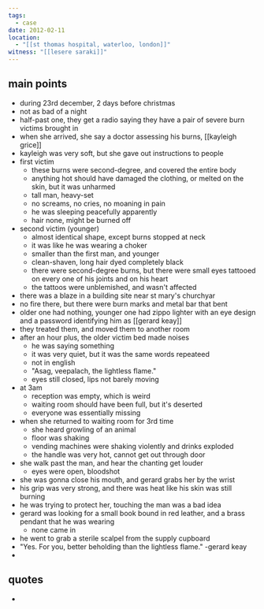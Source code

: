 ```yaml
---
tags:
  - case
date: 2012-02-11
location:
  - "[[st thomas hospital, waterloo, london]]"
witness: "[[lesere saraki]]"
---
```

## main points
- during 23rd december, 2 days before christmas
- not as bad of a night
- half-past one, they get a radio saying they have a pair of severe burn victims brought in
- when she arrived, she say a doctor assessing his burns, [[kayleigh grice]]
- kayleigh was very soft, but she gave out instructions to people
- first victim
	- these burns were second-degree, and covered the entire body
	- anything hot should have damaged the clothing, or melted on the skin, but it was unharmed
	- tall man, heavy-set
	- no screams, no cries, no moaning in pain
	- he was sleeping peacefully apparently
	- hair none, might be burned off
- second victim (younger)
	- almost identical shape, except burns stopped at neck
	- it was like he was wearing a choker
	- smaller than the first man, and younger
	- clean-shaven, long hair dyed completely black
	- there were second-degree burns, but there were small eyes tattooed on every one of his joints and on his heart
	- the tattoos were unblemished, and wasn't affected
- there was a blaze in a building site near st mary's churchyar
- no fire there, but there were burn marks and metal bar that bent
- older one had nothing, younger one had zippo lighter with an eye design and a password identifying him as [[gerard keay]]
- they treated them, and moved them to another room
- after an hour plus, the older victim bed made noises
	- he was saying something
	- it was very quiet, but it was the same words repeateed
	- not in english
	- "Asag, veepalach, the lightless flame."
	- eyes still closed, lips not barely moving
- at 3am
	- reception was empty, which is weird
	- waiting room should have been full, but it's deserted
	- everyone was essentially missing
- when she returned to waiting room for 3rd time
	- she heard growling of an animal
	- floor was shaking
	- vending machines were shaking violently and drinks exploded
	- the handle was very hot, cannot get out through door
- she walk past the man, and hear the chanting get louder
	- eyes were open, bloodshot
- she was gonna close his mouth, and gerard grabs her by the wrist
- his grip was very strong, and there was heat like his skin was still burning
- he was trying to protect her, touching the man was a bad idea
- gerard was looking for a small book bound in red leather, and a brass pendant that he was wearing
	- none came in
- he went to grab a sterile scalpel from the supply cupboard
- "Yes. For you, better beholding than the lightless flame." -gerard keay
- 

## quotes
- 